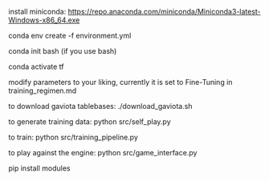 install miniconda: https://repo.anaconda.com/miniconda/Miniconda3-latest-Windows-x86_64.exe

conda env create -f environment.yml

conda init bash (if you use bash)

conda activate tf

modify parameters to your liking, currently it is set to Fine-Tuning in training_regimen.md

to download gaviota tablebases:
    ./download_gaviota.sh

to generate training data:
    python src/self_play.py

to train:
    python src/training_pipeline.py

to play against the engine:
    python src/game_interface.py

pip install modules 